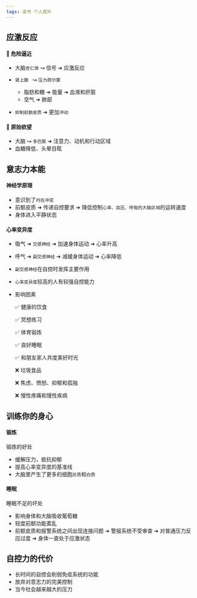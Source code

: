 ```yaml
---
tags: 读书 个人提升
---
```


## 应激反应

#### 🐻 危险逼近

* 大脑`杏仁体` ↝ 信号 ➔ 应激反应

* `肾上腺 ` ↝ `压力荷尔蒙`
  * 脂肪和糖 ➔ 能量 ➔ 血液和肝脏
  * 空气 ➔ 肺部

* `抑制前额皮质` ➔ 更加`冲动`

#### 🍰 原始欲望

* 大脑 ↝ `多巴胺` ➔ 注意力、动机和行动区域
* 血糖降低、头晕目眩

## 意志力本能

#### 神经学原理

* 意识到了`内在冲突`
* 前额皮质 ➔ 传递自控要求 ➔ 降低控制`心率、血压、呼吸的大脑区域`的运转速度
* 身体进入平静状态

#### 心率变异度

* 吸气 ➔ `交感神经`  ➔ 加速身体运动 ➔ 心率升高

* 呼气 ➔ `副交感神经` ➔ 减缓身体运动 ➔ 心率降低

* `副交感神经`在自控时发挥主要作用

* `心率变异度`较高的人有较强自控能力

* 影响因素

  ✅ 健康的饮食

  ✅ 冥想练习

  ✅ 体育锻炼

  ✅ 良好睡眠

  ✅ 和朋友家人共度美好时光

  ❌ 垃圾食品

  ❌ 焦虑、愤怒、抑郁和孤独

  ❌ 慢性疼痛和慢性疾病

## 训练你的身心

#### 锻炼

锻炼的好处

* 缓解压力，抵抗抑郁
* 提高心率变异度的基准线
* 大脑里产生了更多的细胞`灰质`和`白质`

#### 睡眠

睡眠不足的坏处

* 影响身体和大脑吸收葡萄糖
* 轻度前额功能紊乱
* 前额皮质和报警系统之间出现连接问题 ➔ 警报系统不受审查 ➔ 对普通压力反应过度 ➔ 身体一直处于应激状态

## 自控力的代价

* 长时间的自控会削弱免疫系统的功能
* 放弃对意志力的完美控制
* 当今社会越来越大的压力